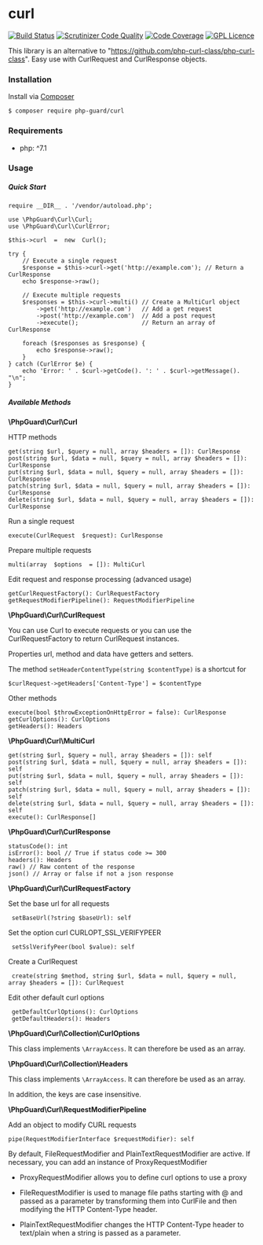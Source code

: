 # curl

[![Build Status](https://scrutinizer-ci.com/g/php-guard/curl/badges/build.png?b=master)](https://scrutinizer-ci.com/g/php-guard/curl/build-status/master)
[![Scrutinizer Code Quality](https://scrutinizer-ci.com/g/php-guard/curl/badges/quality-score.png?b=master)](https://scrutinizer-ci.com/g/php-guard/curl/?branch=master)
[![Code Coverage](https://scrutinizer-ci.com/g/php-guard/curl/badges/coverage.png?b=master)](https://scrutinizer-ci.com/g/php-guard/curl/?branch=master)
[![GPL Licence](https://badges.frapsoft.com/os/gpl/gpl.png?v=103)](https://opensource.org/licenses/GPL-3.0/)


This library is an alternative to "https://github.com/php-curl-class/php-curl-class". 
Easy use with CurlRequest and CurlResponse objects.

### Installation

Install via [Composer](https://getcomposer.org/)

    $ composer require php-guard/curl
    
### Requirements

 -   php: ^7.1


### Usage


##### Quick Start

    require __DIR__ . '/vendor/autoload.php';
    
    use \PhpGuard\Curl\Curl;
	use \PhpGuard\Curl\CurlError;
    
    $this->curl  =  new  Curl();
    	
	try {
		// Execute a single request
		$response = $this->curl->get('http://example.com'); // Return a CurlResponse
		echo $response->raw();

		// Execute multiple requests
		$responses = $this->curl->multi() // Create a MultiCurl object
			->get('http://example.com')   // Add a get request
			->post('http://example.com')  // Add a post request
			->execute();                  // Return an array of CurlResponse

		foreach ($responses as $response) {
			echo $response->raw();
		}
	} catch (CurlError $e) {
		echo 'Error: ' . $curl->getCode(). ': ' . $curl->getMessage(). "\n";
	}

##### Available Methods

**\PhpGuard\Curl\Curl**

HTTP methods

    get(string $url, $query = null, array $headers = []): CurlResponse
    post(string $url, $data = null, $query = null, array $headers = []): CurlResponse
    put(string $url, $data = null, $query = null, array $headers = []): CurlResponse
    patch(string $url, $data = null, $query = null, array $headers = []): CurlResponse
    delete(string $url, $data = null, $query = null, array $headers = []): CurlResponse
    
Run a single request
    
    execute(CurlRequest  $request): CurlResponse

Prepare multiple requests

    multi(array  $options  = []): MultiCurl
    
Edit request and response processing (advanced usage)

    getCurlRequestFactory(): CurlRequestFactory
    getRequestModifierPipeline(): RequestModifierPipeline


**\PhpGuard\Curl\CurlRequest**

You can use Curl to execute requests or you can use 
the CurlRequestFactory to return CurlRequest instances.

Properties url, method and data have getters and setters.

The method `setHeaderContentType(string $contentType)` is a shortcut for 
 
    $curlRequest->getHeaders['Content-Type'] = $contentType
 
Other methods

    execute(bool $throwExceptionOnHttpError = false): CurlResponse
    getCurlOptions(): CurlOptions
    getHeaders(): Headers

**\PhpGuard\Curl\MultiCurl**

    get(string $url, $query = null, array $headers = []): self
    post(string $url, $data = null, $query = null, array $headers = []): self
    put(string $url, $data = null, $query = null, array $headers = []): self
    patch(string $url, $data = null, $query = null, array $headers = []): self
    delete(string $url, $data = null, $query = null, array $headers = []): self
    execute(): CurlResponse[]

**\PhpGuard\Curl\CurlResponse**

    statusCode(): int
    isError(): bool // True if status code >= 300
    headers(): Headers
    raw() // Raw content of the response
    json() // Array or false if not a json response
    
**\PhpGuard\Curl\CurlRequestFactory**

Set the base url for all requests

     setBaseUrl(?string $baseUrl): self
     
Set the option curl CURLOPT_SSL_VERIFYPEER     
     
     setSslVerifyPeer(bool $value): self
     
Create a CurlRequest

     create(string $method, string $url, $data = null, $query = null, array $headers = []): CurlRequest
     
Edit other default curl options
     
     getDefaultCurlOptions(): CurlOptions
     getDefaultHeaders(): Headers

**\PhpGuard\Curl\Collection\CurlOptions**

This class implements `\ArrayAccess`. It can therefore be used as an array.

**\PhpGuard\Curl\Collection\Headers**

This class implements `\ArrayAccess`. It can therefore be used as an array.

In addition, the keys are case insensitive.

**\PhpGuard\Curl\RequestModifierPipeline**

Add an object to modify CURL requests

    pipe(RequestModifierInterface $requestModifier): self
    
By default, FileRequestModifier and PlainTextRequestModifier are active.
If necessary, you can add an instance of ProxyRequestModifier

* ProxyRequestModifier allows you to define curl options to use a proxy

* FileRequestModifier is used to manage file paths starting with @ 
and passed as a parameter by transforming them into CurlFile 
and then modifying the HTTP Content-Type header.

* PlainTextRequestModifier changes the HTTP Content-Type header 
to text/plain when a string is passed as a parameter.
